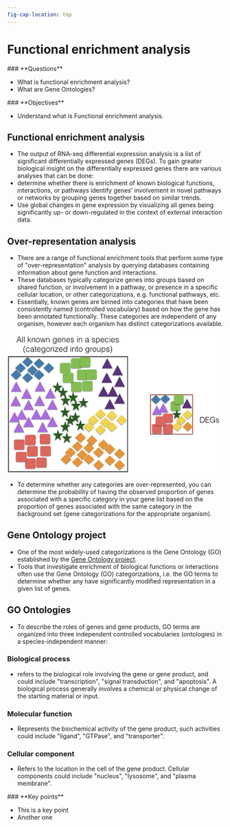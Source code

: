 ```yaml
---
fig-cap-location: top
---
```



# **Functional enrichment analysis**

<div class="questions">  
### **Questions**

- What is functional enrichment analysis?
- What are Gene Ontologies?
</div>  

<div class="objectives">  
### **Objectives**

- Understand what is Functional enrichment analysis.
</div> 

## **Functional enrichment analysis**

- The output of RNA-seq differential expression analysis is a list of significant differentially expressed genes (DEGs). To gain greater biological insight on the differentially expressed genes there are various analyses that can be done:
- determine whether there is enrichment of known biological functions, interactions, or pathways identify genes’ involvement in novel pathways or networks by grouping genes together based on similar trends.
- Use global changes in gene expression by visualizing all genes being significantly up- or down-regulated in the context of external interaction data.

## **Over-representation analysis**
- There are a range of functional enrichment tools that perform some type of "over-representation" analysis by querying databases containing information about gene function and interactions.
- These databases typically categorize genes into groups based on shared function, or involvement in a pathway, or presence in a specific cellular location, or other categorizations, e.g. functional pathways, etc.
- Essentially, known genes are binned into categories that have been consistently named (controlled vocabulary) based on how the gene has been annotated functionally. These categories are independent of any organism, however each organism has distinct categorizations available.

![Over-representation of a category](../fig/overrepresentation_analysis.png) 

- To determine whether any categories are over-represented, you can determine the probability of having the observed proportion of genes associated with a specific category in your gene list based on the proportion of genes associated with the same category in the background set (gene categorizations for the appropriate organism).


## **Gene Ontology project**
- One of the most widely-used categorizations is the Gene Ontology (GO) established by the [Gene Ontology project](http://geneontology.org/page/go-consortium-contributors-list).
- Tools that investigate enrichment of biological functions or interactions often use the Gene Ontology (GO) categorizations, i.e. the GO terms to determine whether any have significantly modified representation in a given list of genes.

## **GO Ontologies**

- To describe the roles of genes and gene products, GO terms are organized into three independent controlled vocabularies (ontologies) in a species-independent manner:

### **Biological process**
- refers to the biological role involving the gene or gene product, and could include "transcription", "signal transduction", and "apoptosis". A biological process generally involves a chemical or physical change of the starting material or input.

### **Molecular function**
- Represents the biochemical activity of the gene product, such activities could include "ligand", "GTPase", and "transporter".

### **Cellular component**
- Refers to the location in the cell of the gene product. Cellular components could include "nucleus", "lysosome", and "plasma membrane".

<div class="keypoints">
### **Key points**

- This is a key point
- Another one
</div>